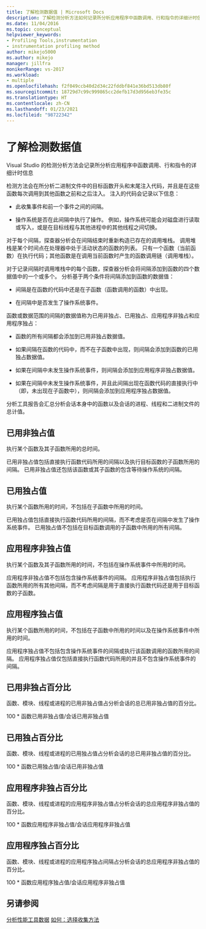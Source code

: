```yaml
---
title: 了解检测数据值 | Microsoft Docs
description: 了解检测分析方法如何记录所分析应用程序中函数调用、行和指令的详细计时信息。
ms.date: 11/04/2016
ms.topic: conceptual
helpviewer_keywords:
- Profiling Tools,instrumentation
- instrumentation profiling method
author: mikejo5000
ms.author: mikejo
manager: jillfra
monikerRange: vs-2017
ms.workload:
- multiple
ms.openlocfilehash: f2f049ccb40d2d34c22fddbf841e36bd513db80f
ms.sourcegitcommit: 18729d7c99c999865cc2defb17d3d956eb3fe35c
ms.translationtype: HT
ms.contentlocale: zh-CN
ms.lasthandoff: 01/23/2021
ms.locfileid: "98722342"
---
```

# <a name="understand-instrumentation-data-values"></a>了解检测数据值

Visual Studio 的检测分析方法会记录所分析应用程序中函数调用、行和指令的详细计时信息

检测方法会在所分析二进制文件中的目标函数开头和末尾注入代码，并且是在这些函数每次调用到其他函数之前和之后注入。 注入的代码会记录以下信息：

- 此收集事件和前一个事件之间的间隔。

- 操作系统是否在此间隔中执行了操作。 例如，操作系统可能会对磁盘进行读取或写入，或是在目标线程与其他进程中的其他线程之间切换。

对于每个间隔，探查器分析会在间隔结束时重新构造已存在的调用堆栈。 调用堆栈是某个时间点在处理器中处于活动状态的函数的列表。 只有一个函数（当前函数）在执行代码；其他函数是在调用当前函数时产生的函数调用链（调用堆栈）。

对于记录间隔时调用堆栈中的每个函数，探查器分析会将间隔添加到函数的四个数据值中的一个或多个。 分析基于两个条件将间隔添加到函数的数据值：

- 间隔是在函数的代码中还是在子函数（函数调用的函数）中出现。

- 在间隔中是否发生了操作系统事件。

函数或数据范围的间隔的数据值称为已用非独占、已用独占、应用程序非独占和应用程序独占：

- 函数的所有间隔都会添加到已用非独占数据值。

- 如果间隔在函数的代码中，而不在子函数中出现，则间隔会添加到函数的已用独占数据值。

- 如果在间隔中未发生操作系统事件，则间隔会添加到应用程序非独占数据值。

- 如果在间隔中未发生操作系统事件，并且此间隔出现在函数代码的直接执行中（即，未出现在子函数中），则间隔会添加到应用程序独占数据值。

分析工具报告会汇总分析会话本身中的函数以及会话的进程、线程和二进制文件的总计值。

## <a name="elapsed-inclusive-values"></a>已用非独占值

执行某个函数及其子函数所用的总时间。

已用非独占值包括直接执行函数代码所用的间隔以及执行目标函数的子函数所用的间隔。 已用非独占值还包括该函数或其子函数的包含等待操作系统的间隔。

## <a name="elapsed-exclusive-values"></a>已用独占值

执行某个函数所用的时间，不包括在子函数中所用的时间。

已用独占值包括直接执行函数代码所用的间隔，而不考虑是否在间隔中发生了操作系统事件。 已用独占值不包括在目标函数调用的子函数中所用的所有间隔。

## <a name="application-inclusive-values"></a>应用程序非独占值

执行某个函数及其子函数所用的时间，不包括在操作系统事件中所用的时间。

应用程序非独占值不包括包含操作系统事件的间隔。 应用程序非独占值包括执行函数所用的所有其他间隔，而不考虑间隔是用于直接执行函数代码还是用于目标函数的子函数。

## <a name="application-exclusive-values"></a>应用程序独占值

执行某个函数所用的时间，不包括在子函数中所用的时间以及在操作系统事件中所用的时间。

应用程序独占值不包括包含操作系统事件的间隔或执行该函数调用的函数所用的间隔。 应用程序独占值仅包括直接执行函数代码所用的并且不包含操作系统事件的间隔。

## <a name="elapsed-inclusive-percent"></a>已用非独占百分比

函数、模块、线程或进程的已用非独占值占分析会话的总已用非独占值的百分比。

100 * 函数已用非独占值/会话已用非独占值

## <a name="elapsed-exclusive-percent"></a>已用独占百分比

函数、模块、线程或进程的已用独占值占分析会话的总已用非独占值的百分比。

100 * 函数已用独占值/会话已用非独占值

## <a name="application-inclusive-percent"></a>应用程序非独占百分比

函数、模块、线程或进程的应用程序非独占值占分析会话的总应用程序非独占值的百分比。

100 * 函数应用程序非独占值/会话应用程序非独占值

## <a name="application-exclusive-percent"></a>应用程序独占百分比

函数、模块、线程或进程的应用程序独占间隔占分析会话的总应用程序非独占值的百分比。

100 * 函数应用程序独占值/会话应用程序非独占值

## <a name="see-also"></a>另请参阅

[分析性能工具数据](../profiling/analyzing-performance-tools-data.md)
[如何：选择收集方法](../profiling/how-to-choose-collection-methods.md)
